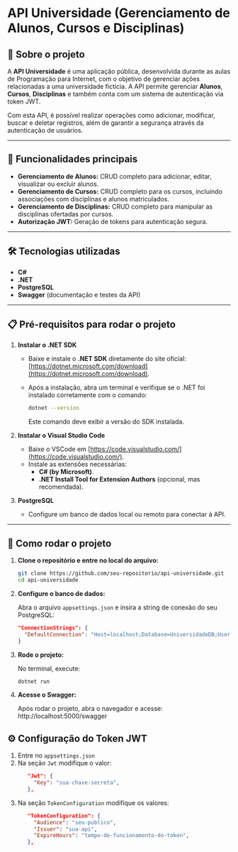 # API Universidade (Gerenciamento de Alunos, Cursos e Disciplinas)

## 📖 Sobre o projeto
A **API Universidade** é uma aplicação pública, desenvolvida durante as aulas de Programação para Internet, com o objetivo de gerenciar ações relacionadas a uma universidade fictícia. A API permite gerenciar **Alunos**, **Cursos**, **Disciplinas** e também conta com um sistema de autenticação via token JWT.

Com esta API, é possível realizar operações como adicionar, modificar, buscar e deletar registros, além de garantir a segurança através da autenticação de usuários.

---

## 🚀 Funcionalidades principais
- **Gerenciamento de Alunos:** CRUD completo para adicionar, editar, visualizar ou excluir alunos.
- **Gerenciamento de Cursos:** CRUD completo para os cursos, incluindo associações com disciplinas e alunos matriculados.
- **Gerenciamento de Disciplinas:** CRUD completo para manipular as disciplinas ofertadas por cursos.
- **Autorização JWT:** Geração de tokens para autenticação segura.

---

## 🛠️ Tecnologias utilizadas
- **C#**
- **.NET**
- **PostgreSQL**
- **Swagger** (documentação e testes da API)

---

## 📋 Pré-requisitos para rodar o projeto
1. **Instalar o .NET SDK**  
   - Baixe e instale o **.NET SDK** diretamente do site oficial: [https://dotnet.microsoft.com/download](https://dotnet.microsoft.com/download).
   - Após a instalação, abra um terminal e verifique se o .NET foi instalado corretamente com o comando:
  
     ```bash
     dotnet --version
     ```
     
     Este comando deve exibir a versão do SDK instalada.

2. **Instalar o Visual Studio Code**  
   - Baixe o VSCode em [https://code.visualstudio.com/](https://code.visualstudio.com/).
   - Instale as extensões necessárias:
     - **C# (by Microsoft)**.
     - **.NET Install Tool for Extension Authors** (opcional, mas recomendada).

3. **PostgreSQL**
   - Configure um banco de dados local ou remoto para conectar à API.

---

## 🚀 Como rodar o projeto
1. **Clone o repositório e entre no local do arquivo:**
     ```bash
     git clone https://github.com/seu-repositorio/api-universidade.git
     cd api-universidade
     ```

2. **Configure o banco de dados:**

   Abra o arquivo ```appsettings.json``` e insira a string de conexão do seu PostgreSQL:
     ```json
     "ConnectionStrings": {
       "DefaultConnection": "Host=localhost;Database=UniversidadeDB;Username=seu-usuario;Password=sua-senha"
     }
     ```
     
3. **Rode o projeto:**

   No terminal, execute:
   ```bash
   dotnet run
   ```

4. **Acesse o Swagger:**
   
   Após rodar o projeto, abra o navegador e acesse:
   http://localhost:5000/swagger

## ⚙️ Configuração do Token JWT
1. Entre no ```appsettings.json```
2. Na seção ```Jwt``` modifique o valor:
   ```json
      "Jwt": {
        "Key": "sua-chave-secreta",
      },
    ```
3. Na seção ```TokenConfiguration``` modifique os valores:
   ```json
      "TokenConfiguration": {
        "Audience": "seu-publico",
        "Issuer": "sua-api",
        "ExpireHours": "tempo-de-funcionamento-do-token",
      },
    ```
